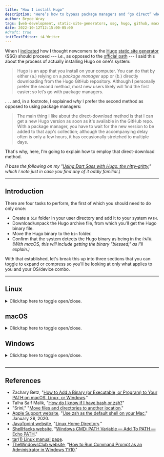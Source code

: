 ```yaml
---
title: "How I install Hugo"
description: "Here’s how to bypass package managers and “go direct” when it’s time to install or upgrade Hugo."
author: Bryce Wray
tags: [web-development, static-site-generators, ssg, hugo, github, macos, linux, windows]
date: 2022-10-12T12:15:00-05:00
#draft: true
initTextEditor: iA Writer
---
```


When I [indicated](/posts/2022/07/really-getting-started-hugo) how I thought newcomers to the [Hugo](https://gohugo.io) [static site generator](https://jamstack.org/generators) (SSG) should proceed --- *i.e.*, as opposed to the [official path](https://gohugo.io/getting-started/quick-start/) --- I said this about the process of actually installing Hugo on one's system:

> Hugo is an app that you install on your computer. You can do that by either (a.) relying on a *package manager* app or (b.) directly downloading from the Hugo GitHub repository. Although I personally prefer the second method, most new users likely will find the first easier; so let’s go with package managers.

. . . and, in a footnote, I explained *why* I prefer the second method as opposed to using package managers:

> The main thing I like about the direct-download method is that I can get a new Hugo version as soon as it's available in the GitHub repo. With a package manager, you have to wait for the new version to be added to that app's collection; although the accompanying delay often is only a few hours, it has occasionally stretched to multiple days.

That's why, here, I'm going to explain how to employ that direct-download method.

*(I base the following on my "[Using Dart Sass with Hugo: the nitty-gritty](/posts/2022/05/using-dart-sass-hugo-nitty-gritty/)," which I note just in case you find any of it oddly familiar.)*

---

## Introduction

There are four tasks to perform, the first of which you should need to do only once:

- Create a `bin` folder in your user directory and add it to your system `PATH`.
- Download/unpack the Hugo archive file, from which you'll get the Hugo binary file.
- Move the Hugo binary to the `bin` folder.
- Confirm that the system detects the Hugo binary as being in the `PATH`. *(With macOS, this will include getting the binary "blessed," as I'll explain.)*

With that established, let's break this up into three sections that you can toggle to expand or compress so you'll be looking at only what applies to you and your OS/device combo.

---

## Linux

<details><summary>Click/tap here to toggle open/close.</summary>

Throughout these instructions, we will pretend that your user name is `JohnDoe`. Thus, your user directory (`{$HOME}`) will be `/home/JohnDoe/`.

**Update**: [Daniel F. Dickinson](https://www.wildtechgarden.ca/about/) was kind enough to pass along these additional notes regarding Linux use, so please take them into account as you view the steps below.\
\
• If `$HOME` is mounted with the [`noexec` option](https://linux.die.net/man/1/noexec), you must put the Hugo binary in a supported system location, and that will require root (or equivalent) access.\
\
• The suggested procedure can also run into trouble if (a.) protection mechanisms like [SELinux](https://github.com/SELinuxProject/selinux) are in use, (b.) one is using an [OSTree](https://ostreedev.github.io/ostree/introduction/)-based distribution, which may not allow the procedure, and/or (c.) one is within an **enterprise**-based Linux setup, which may have even more lockdown options and their associated complications.
{.yellowBox}

### Add a folder to your `PATH`

1. Create `/home/JohnDoe/bin/` if it doesn't already exist. This `bin` folder will be the **target folder** where you'll store the Hugo binary.
2. Determine which shell your setup is using, `bash` or `zsh`:
{{< highlight bash "linenos=false" >}}
echo $0
{{< /highlight >}}
This will return either `bash` or `zsh`.

3. Use your preferred terminal-level text editor to open the appropriate file --- either `/home/JohnDoe/.bashrc` or `/home/JohnDoe/.zshrc` --- and add the following:
{{< highlight bash "linenos=false" >}}
export PATH="$HOME/bin:$PATH"
{{< /highlight >}}

4. Restart the terminal app, and check that `PATH` now includes your entry:
{{< highlight bash "linenos=false" >}}
echo $PATH
{{< /highlight >}}

### Get the archive file

1. Navigate to your *default* downloads destination, `/home/JohnDoe/Downloads/`.

2. To get the latest version of Hugo, go to its [GitHub releases page](https://github.com/gohugoio/hugo/releases) and download the corresponding `tar.gz` archive file for your particular system architecture, either 64-bit ARM (`linux-arm64`) or 64-bit Intel/AMD (`linux-amd64`).\
**Important**: Always be sure to get the **extended** version, which usually will be found nearer to the bottom of the list of archives (you sometimes may have to click a link to show the entire list).

3. To unpack the `.tar.gz` archive file to retrieve its contents, enter `tar -xf ` followed by the name of the `.tar.gz` file. (As an alternative, depending on your particular Linux distribution and windows manager, you **may** also be able to use a GUI to perform this operation.)\
The resulting contents should be as shown in your downloads folder **(here and below, for examples, we're using Hugo 0.104.3 and the Linux version for 64-bit Intel/AMD CPUs)**:
{{< highlight plaintext "linenos=false" >}}
hugo_extended_0.104.3_Linux-64bit
└─ hugo   <-- the Hugo binary
└─ LICENSE
└─ README.md
{{< /highlight >}}

### Move the Hugo binary to `bin`

**Note**: If you've done this before and *already* have a Hugo binary within `bin`, you **do** want to delete the existing one in favor of what you'll be moving below.
{.yellowBox}

Enter the following in your terminal app:

```bash
mv $HOME/Downloads/hugo_extended_0.104.3_Linux-64bit/hugo $HOME/bin
```

(As an alternative, depending on your particular Linux distribution and windows manager, you **may** also be able to use a GUI to perform this operation.)

### Confirm the Hugo binary is in the `PATH`

Finally, to confirm that the Hugo binary is in the `PATH`, enter the following in your terminal app:

```plaintext
hugo version
```

The result **should** look something like this:

```bash
hugo v0.104.3-58b824581360148f2d91f5cc83f69bd22c1aa331+extended linux/amd64 BuildDate=2022-10-04T14:25:23Z VendorInfo=gohugoio
```

If you get any other kind of response, it means the Hugo binary **isn't** in the `PATH`, after all, so you'll have to go back through the procedure and figure out what you missed.

---

And that's it. If you encounter errors in any of the above information, please [let me know](/contact/) so I can fix it ASAP!

</details>

## macOS

<details><summary>Click/tap here to toggle open/close.</summary>

Throughout these instructions, we will pretend that your user name is `JohnDoe`. Thus, your user directory (`{$HOME}`) will be `/Users/JohnDoe/`.

### Add a folder to your `PATH`

1. Create `/Users/JohnDoe/bin/` if it doesn't already exist. This `bin` folder will be the **target folder** where you'll store the Hugo binary you'll be getting shortly.
2. Determine which shell your setup is using, `bash` or `zsh`:
{{< highlight bash "linenos=false" >}}
echo $0
{{< /highlight >}}
This will return either `bash` or `zsh`.

3. Use your preferred terminal-level text editor to open the appropriate file --- either `/Users/JohnDoe/.bashrc` or `/Users/JohnDoe/.zshrc` --- and add the following:
{{< highlight bash "linenos=false" >}}
export PATH="$HOME/bin:$PATH"
{{< /highlight >}}

4. Restart the terminal app, and check that `PATH` now includes your entry:
{{< highlight bash "linenos=false" >}}
echo $PATH
{{< /highlight >}}

### Get the archive file

1. Navigate to your *default* downloads destination, `/Users/JohnDoe/Downloads/`.

2. To get the latest version of Hugo, go to its [GitHub releases page](https://github.com/gohugoio/hugo/releases) and download the `tar.gz` archive file for the macOS universal binary, which was available beginning with Hugo 0.102.0; for an earlier version, select either Apple Silicon (`macos-arm64`) or Intel (`macos-x64`).\
**Important**: Always be sure to get the **extended** version, which usually will be found nearer to the bottom of the list of archives (you sometimes may have to click a link to show the entire list).

3. To unpack the `.tar.gz` archive file to retrieve its contents, double-click the `.tar.gz` file.\
The resulting contents should be as shown inside your downloads folder **(here and below, for examples, we're using Hugo 0.104.3)**:
{{< highlight plaintext "linenos=false" >}}
hugo_extended_0.104.3_darwin-universal
└─ hugo   <-- the Hugo binary
└─ LICENSE
└─ README.md
{{< /highlight >}}

### Move the Hugo binary to `bin`

Use the macOS Finder to move the `hugo` file to the `bin` folder.

**Note**: If you've done this before and *already* have a Hugo binary within `bin`, you **do** want to delete the existing one in favor of the latest version.
{.yellowBox}

### Get macOS to “bless” the Hugo binary

You'll now have to get macOS to allow the use of the Hugo binary, which macOS considers to be from an *unidentified developer* (see "[Open a Mac app from an unidentified developer](https://support.apple.com/guide/mac-help/open-a-mac-app-from-an-unidentified-developer-mh40616/mac)" on the [Apple Support site](https://support.apple.com)).

First, open the Mac **System Preferences** app and click the **Security and Privacy** settings icon. If necessary, click on its **General** tab. Then click its *lock* icon and enter your user password. This unlocks the "Allow apps downloaded from" area for a few minutes. **Keep this open for now.**

Next, in your terminal app, enter the following, which attempts to run the Hugo binary only to show its version:

```plaintext
hugo version
```

You'll get a macOS warning about the file; click **Cancel**. Then, back in the **Security and Privacy** settings window, approve the use of the Hugo binary by clicking **Allow Anyway**. *‌(If desired, you can now close the Mac **System Preferences** app.)*

**Note**: If you get no such warning, it means the Hugo binary **isn't** in the `PATH`, after all, so you'll have to go back through the procedure and figure out what you missed.
{.yellowBox}

Go back to the terminal app and, once again, enter:

```plaintext
hugo version
```

This time, you'll get a minor macOS warning but, this time, just click **Open** to bypass it --- and this will tell macOS to stop such warnings in the future about *this* particular Hugo binary file. Now, in the terminal app, you'll see something like this, which confirms not only the version info for the Hugo binary you installed but also that macOS has "blessed" it:

```bash
hugo v0.104.3-58b824581360148f2d91f5cc83f69bd22c1aa331+extended darwin/amd64 BuildDate=2022-10-04T14:25:23Z VendorInfo=gohugoio
```

---

And that's it. If you encounter errors in any of the above information, please [let me know](/contact/) so I can fix it ASAP!

</details>

## Windows

<details><summary>Click/tap here to toggle open/close.</summary>

Throughout these instructions, we will pretend that your user name is `JohnDoe`. Thus, your user directory will be `C:\Users\JohnDoe\`.

### Add a folder to your `PATH`

<strong class="red">IMPORTANT</strong>: Because Windows truncates `PATH` to 1,024 characters, **first** open Command Prompt and make a text backup of `PATH`:\
   `echo %PATH% > C:\path-backup.txt`\
If you need to restore the `PATH` later, enter:\
   `set %PATH%=>C:\path-backup.txt`
{.yellowBox}

1. Create `C:\Users\JohnDoe\bin\` if it doesn't already exist. This `bin` folder will be the **target folder** where you'll store the Hugo binary you'll be getting shortly.
2. In the Windows Taskbar search box, search for `cmd`.
3. Select the **Command Prompt** result and click the **Run as administrator** option.
4. In Command Prompt, enter:
{{< highlight powershell "linenos=false" >}}
setx PATH "C:\Users\JohnDoe\bin;%PATH%"
{{< /highlight >}}
5. Close Command Prompt.
6. Repeat steps 2--3 to reload Command Prompt (with or without **Run as administrator** this time) and check the `PATH` to confirm your new entry is there:
{{< highlight powershell "linenos=false" >}}
echo %PATH%
{{< /highlight >}}

### Get the archive file

1. Navigate to your *default* downloads destination, `C:\Users\JohnDoe\Downloads\`.

2. To get the latest version of Hugo, go to its [GitHub releases page](https://github.com/gohugoio/hugo/releases) and download the `.zip` archive file for Windows.\
**Important**: Always be sure to get the **extended** version, which usually will be found nearer to the bottom of the list of archives (you sometimes may have to click a link to show the entire list); at this writing, there is **no** extended version for Windows ARM.
3. In Windows Explorer, double-click the `.zip` file and choose to *extract* its contents, which should be as shown inside the regular downloads folder **(here and below, for examples, we're using Hugo 0.104.3)**:
{{< highlight plaintext "linenos=false" >}}
hugo_extended_0.104.3_windows-amd64
└─ hugo.exe   <-- the Hugo binary
└─ LICENSE
└─ README.md
{{< /highlight >}}

### Move the Hugo binary to `bin`

Use Windows Explorer to move the `hugo.exe` file to the `bin` folder.

**Note**: If you've done this before and *already* have a Hugo binary within `bin`, you **do** want to delete the existing one in favor of the latest version.
{.yellowBox}

### Confirm the Hugo binary is in the `PATH`

Finally, to confirm that the Hugo binary is in the `PATH`, enter the following in Command Prompt:

```plaintext
hugo version
```

The result **should** look something like this:

```bash
hugo v0.104.3-58b824581360148f2d91f5cc83f69bd22c1aa331+extended windows/amd64 BuildDate=2022-10-04T14:25:23Z VendorInfo=gohugoio
```

If you get any other kind of response, it means the Hugo binary **isn't** in the `PATH`, after all, so you'll have to go back through the procedure and figure out what you missed.

And that's it. If you encounter errors in any of the above information, please [let me know](/contact/) so I can fix it ASAP!

</details>
&nbsp;

---

## References

- Zachary Betz, "[How to Add a Binary (or Executable, or Program) to Your PATH on macOS, Linux, or Windows](https://zwbetz.com/how-to-add-a-binary-to-your-path-on-macos-linux-windows/)."
- Talha Saif Malik, "[How do I know if I have bash or zsh?](https://linuxhint.com/know-bash-or-zsh/)"
- "Srini," "[Move files and directories to another location](https://www.windows-commandline.com/move-files-directories/)."
- [Apple Support website](https://support.apple.com), "[Use zsh as the default shell on your Mac](https://support.apple.com/en-us/HT208050)," January 28, 2020.
- [JavaTpoint website](https://www.javatpoint.com), "[Linux Home Directory](https://www.javatpoint.com/linux-home-directory)."
- [ShellHacks website](https://www.shellhacks.com/), "[Windows CMD: PATH Variable — Add To PATH — Echo PATH](https://www.shellhacks.com/windows-cmd-path-variable-add-to-path-echo-path/)."
- [tar(1) Linux manual page](https://man7.org/linux/man-pages/man1/tar.1.html).
- [TheWindowsClub website](https://www.thewindowsclub.com/), "[How to Run Command Prompt as an Administrator in Windows 11/10](https://www.thewindowsclub.com/how-to-run-command-prompt-as-an-administrator)."
